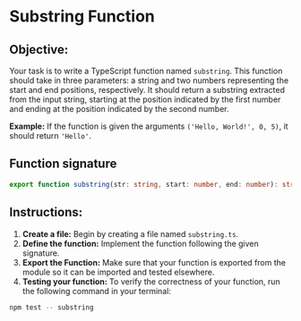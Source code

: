 # Substring Function

## Objective:

Your task is to write a TypeScript function named `substring`. This function should take in three parameters: a string and two numbers representing the start and end positions, respectively. It should return a substring extracted from the input string, starting at the position indicated by the first number and ending at the position indicated by the second number.

**Example:** If the function is given the arguments `('Hello, World!', 0, 5)`, it should return `'Hello'`.

## Function signature

```typescript
export function substring(str: string, start: number, end: number): string;
```

## Instructions:

1. **Create a file:** Begin by creating a file named `substring.ts`.
2. **Define the function:** Implement the function following the given signature.
3. **Export the Function:** Make sure that your function is exported from the module so it can be imported and tested elsewhere.
4. **Testing your function:** To verify the correctness of your function, run the following command in your terminal:

```Bash
npm test -- substring
```
